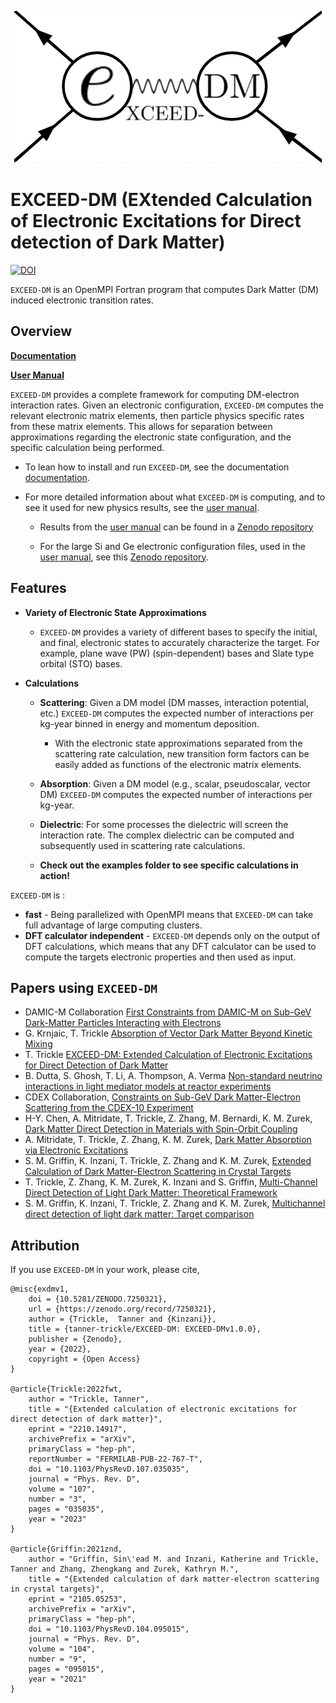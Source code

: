 <p align="center">
    <img src="https://github.com/tanner-trickle/EXCEED-DM/blob/develop/docs/media/exdm-prelim-logo.png?raw=true" alt= "EXCEED-DM-logo"/>
</p>

# EXCEED-DM (EXtended Calculation of Electronic Excitations for Direct detection of Dark Matter)

[![DOI](https://zenodo.org/badge/354900532.svg)](https://zenodo.org/badge/latestdoi/354900532)

`EXCEED-DM` is an OpenMPI Fortran program that computes Dark Matter (DM) induced electronic transition rates. 

## Overview

[**Documentation**](https://tanner-trickle.github.io/EXCEED-DM)

[**User Manual**](https://arxiv.org/abs/2210.14917)

`EXCEED-DM` provides a complete framework for computing DM-electron interaction rates. Given an electronic configuration, `EXCEED-DM` computes the relevant electronic matrix elements, then particle physics specific rates from these matrix elements. This allows for separation between approximations regarding the electronic state configuration, and the specific calculation being performed. 

- To lean how to install and run `EXCEED-DM`, see the documentation [documentation](https://tanner-trickle.github.io/EXCEED-DM).

- For more detailed information about what `EXCEED-DM` is computing, and to see it used for new physics results, see the [user manual](https://arxiv.org/abs/2210.14917).

    - Results from the [user manual](https://arxiv.org/abs/2210.14917) can be found in a [Zenodo repository](https://zenodo.org/record/7250090#.Y1gwxLaSnZc) 

    - For the large Si and Ge electronic configuration files, used in the [user manual](https://arxiv.org/abs/2210.14917), see this [Zenodo repository](https://zenodo.org/record/7246141#.Y1cKIbaSnZc).

## Features

- **Variety of Electronic State Approximations**
    - `EXCEED-DM` provides a variety of different bases to specify the initial, and final, electronic states to accurately characterize the target. For example, plane wave (PW) (spin-dependent) bases and Slate type orbital (STO) bases.

- **Calculations**

    - **Scattering**: Given a DM model (DM masses, interaction potential, etc.) `EXCEED-DM` computes the expected number of interactions per kg-year binned in energy and momentum deposition.
        - With the electronic state approximations separated from the scattering rate calculation, new transition form factors can be easily added as functions of the electronic matrix elements.
    - **Absorption**: Given a DM model (e.g., scalar, pseudoscalar, vector DM) `EXCEED-DM` computes the expected number of interactions per kg-year.
    - **Dielectric**: For some processes the dielectric will screen the interaction rate. The complex dielectric can be computed and subsequently used in scattering rate calculations.

    - **Check out the examples folder to see specific calculations in action!**

`EXCEED-DM` is :

- **fast** - Being parallelized with OpenMPI means that `EXCEED-DM` can take full advantage of large computing clusters. 
- **DFT calculator independent** - `EXCEED-DM` depends only on the output of DFT calculations, which means that any DFT calculator can be used to compute the targets electronic properties and then used as input. 

## Papers using `EXCEED-DM`

- DAMIC-M Collaboration [First Constraints from DAMIC-M on Sub-GeV Dark-Matter Particles Interacting with Electrons]
- G. Krnjaic, T. Trickle [Absorption of Vector Dark Matter Beyond Kinetic Mixing]
- T. Trickle [EXCEED-DM: Extended Calculation of Electronic Excitations for Direct Detection of Dark Matter]
- B. Dutta, S. Ghosh, T. Li, A. Thompson, A. Verma [Non-standard neutrino interactions in light mediator models at reactor experiments]
- CDEX Collaboration, [Constraints on Sub-GeV Dark Matter-Electron Scattering from the CDEX-10 Experiment]
- H-Y. Chen, A. Mitridate, T. Trickle, Z. Zhang, M. Bernardi, K. M. Zurek, [Dark Matter Direct Detection in Materials with Spin-Orbit Coupling]
- A. Mitridate, T. Trickle, Z. Zhang, K. M. Zurek, [Dark Matter Absorption via Electronic Excitations]
- S. M. Griffin, K. Inzani, T. Trickle, Z. Zhang and K. M. Zurek, [Extended Calculation of Dark Matter-Electron Scattering in Crystal Targets]
- T. Trickle, Z. Zhang, K. M. Zurek, K. Inzani and S. Griffin, [Multi-Channel Direct Detection of Light Dark Matter: Theoretical Framework]
- S. M. Griffin, K. Inzani, T. Trickle, Z. Zhang and K. M. Zurek, [Multichannel direct detection of light dark matter: Target comparison]

[First Constraints from DAMIC-M on Sub-GeV Dark-Matter Particles Interacting with Electrons]: https://journals.aps.org/prl/abstract/10.1103/PhysRevLett.130.171003
[Absorption of Vector Dark Matter Beyond Kinetic Mixing]: https://arxiv.org/abs/2303.11344 
[EXCEED-DM: Extended Calculation of Electronic Excitations for Direct Detection of Dark Matter]: https://arxiv.org/abs/2210.14917
[Non-standard neutrino interactions in light mediator models at reactor experiments]: https://arxiv.org/abs/2209.13566 
[Constraints on Sub-GeV Dark Matter-Electron Scattering from the CDEX-10 Experiment]: https://arxiv.org/abs/2206.04128 
[Dark Matter Direct Detection in Materials with Spin-Orbit Coupling]: https://arxiv.org/abs/2202.11716
[Dark Matter Absorption via Electronic Excitations]: https://link.springer.com/article/10.1007/JHEP09(2021)123 
[Extended Calculation of Dark Matter-Electron Scattering in Crystal Targets]: https://journals.aps.org/prd/abstract/10.1103/PhysRevD.104.095015
[Multi-Channel Direct Detection of Light Dark Matter: Theoretical Framework]: https://doi.org/10.1007/JHEP03(2020)036
[Multichannel direct detection of light dark matter: Target comparison]: https://doi.org/10.1103/PhysRevD.101.055004

## Attribution

If you use `EXCEED-DM` in your work, please cite,

    @misc{exdmv1,
        doi = {10.5281/ZENODO.7250321},
        url = {https://zenodo.org/record/7250321},
        author = {Trickle,  Tanner and {Kinzani}},
        title = {tanner-trickle/EXCEED-DM: EXCEED-DMv1.0.0},
        publisher = {Zenodo},
        year = {2022},
        copyright = {Open Access}
    }

    @article{Trickle:2022fwt,
        author = "Trickle, Tanner",
        title = "{Extended calculation of electronic excitations for direct detection of dark matter}",
        eprint = "2210.14917",
        archivePrefix = "arXiv",
        primaryClass = "hep-ph",
        reportNumber = "FERMILAB-PUB-22-767-T",
        doi = "10.1103/PhysRevD.107.035035",
        journal = "Phys. Rev. D",
        volume = "107",
        number = "3",
        pages = "035035",
        year = "2023"
    }

    @article{Griffin:2021znd,
        author = "Griffin, Sin\'ead M. and Inzani, Katherine and Trickle, Tanner and Zhang, Zhengkang and Zurek, Kathryn M.",
        title = "{Extended calculation of dark matter-electron scattering in crystal targets}",
        eprint = "2105.05253",
        archivePrefix = "arXiv",
        primaryClass = "hep-ph",
        doi = "10.1103/PhysRevD.104.095015",
        journal = "Phys. Rev. D",
        volume = "104",
        number = "9",
        pages = "095015",
        year = "2021"
    }
